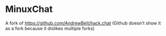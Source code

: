 # MinuxChat
A fork of https://github.com/AndrewBelt/hack.chat (Github doesn't show it as a fork because it dislikes multiple forks)